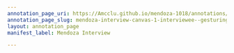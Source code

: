 ```yaml
---
annotation_page_uri: https://Amcclu.github.io/mendoza-1018/annotations/mendoza-interview-canvas-1-interviewee--gesturing--mimicking--body-language--shrugging-.json
annotation_page_slug: mendoza-interview-canvas-1-interviewee--gesturing--mimicking--body-language--shrugging-
layout: annotation_page
manifest_label: Mendoza Interview

---
```

